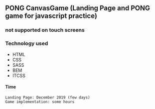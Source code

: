 ## PONG CanvasGame (Landing Page and PONG game for javascript practice)
### not supported on touch screens

### Technology used
* HTML
* CSS
* SASS
* BEM
* ITCSS

#### Time 

```
Landing Page: December 2019 (few days)
Game implementation: some hours 
```

